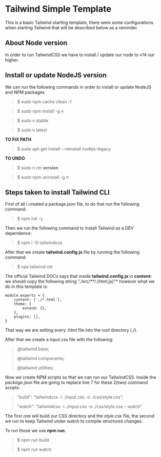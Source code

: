 # Tailwind Simple Template

This is a basic Tailwind starting template, there were some configurations when starting Tailwind that will be described below as a reminder.

## About Node version

In order to run TailwindCSS we have to install / update our node to v14 our higher.

## Install or update NodeJS version

We can run the following commands in order to install or update NodeJS and NPM packages

> $ sudo npm cache clean -f

> $ sudo npm install -g n

> $ sudo n stable

> $ sudo n latest

**TO FIX PATH**

> $ sudo apt-get install --reinstall nodejs-legacy

**TO UNDO**

> $ sudo n rm **version**

> $ sudo npm uninstall -g n

## Steps taken to install Tailwind CLI

First of all i created a package.json file, to do that run the following command:

> $ npm init -y

Then we run the following command to install Tailwind as a DEV dependence:

> $ npm i -D tailwindcss

After that we create **tailwind.config.js** file by running the following command:

> $ npx tailwind init

The official Tailwind DOCs says that inside **tailwind.config.js** in **content:** we should copy the following string *"./src/**/*.{html,js}"* however what we do in this template is:

    module.exports = {
        content: ['./*.html'],
        theme: {
            extend: {},
        },
        plugins: [],
    }

That way we are setting every .html file into the root directory (./).

After that we create a input.css file with the following:

>@tailwind base;
>
>@tailwind components;
>
>@tailwind utilities;

Now we create NPM scripts so that we can run our TailwindCSS. Inside the *package.json* file are going to replace line 7 for these 2(two) command scripts:

> "build": "tailwindcss -i ./input.css -o ./css/style.css",
>
>"watch": "tailwindcss -i ./input.css -o ./css/style.css --watch"

The first one will build our CSS directory and the *style.css* file, the second we run to keep Tailwind under watch to compile structures changes.

To run those we use **npm run**:

> $ npm run build
>
> $ npm run watch